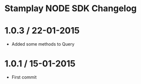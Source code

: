 # Stamplay NODE SDK Changelog

1.0.3 / 22-01-2015
===================

* Added some methods to Query

1.0.1 / 15-01-2015
===================

* First commit